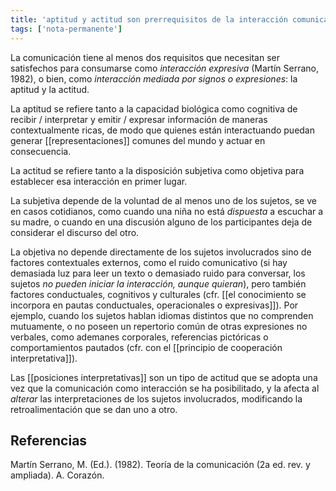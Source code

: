 ```yaml
---
title: 'aptitud y actitud son prerrequisitos de la interacción comunicativa'
tags: ['nota-permanente']
---
```

La comunicación tiene al menos dos requisitos que necesitan ser satisfechos para consumarse como *interacción expresiva* (Martín Serrano, 1982), o bien, como *interacción mediada por signos o expresiones*: la aptitud y la actitud.

La aptitud se refiere tanto a la capacidad biológica como cognitiva de recibir / interpretar y emitir / expresar información de maneras contextualmente ricas, de modo que quienes están interactuando puedan generar [[representaciones]] comunes del mundo y actuar en consecuencia.

La actitud se refiere tanto a la disposición subjetiva como objetiva para establecer esa interacción en primer lugar. 

La subjetiva depende de la voluntad de al menos uno de los sujetos, se ve en casos cotidianos, como cuando una niña no está *dispuesta* a escuchar a su madre, o cuando en una discusión alguno de los participantes deja de considerar el discurso del otro. 

La objetiva no depende directamente de los sujetos involucrados sino de factores contextuales externos, como el ruido comunicativo (si hay demasiada luz para leer un texto o demasiado ruido para conversar, los sujetos *no pueden iniciar la interacción, aunque quieran*), pero también factores conductuales, cognitivos y culturales (cfr. [[el conocimiento se incorpora en pautas conductuales, operacionales o expresivas]]). Por ejemplo, cuando los sujetos hablan idiomas distintos que no comprenden mutuamente, o no poseen un repertorio común de otras expresiones no verbales, como ademanes corporales, referencias pictóricas o comportamientos pautados (cfr. con el [[principio de cooperación interpretativa]]).

Las [[posiciones interpretativas]] son un tipo de actitud que se adopta una vez que la comunicación como interacción se ha posibilitado, y la afecta al *alterar* las interpretaciones de los sujetos involucrados, modificando la retroalimentación que se dan uno a otro.

## Referencias

Martín Serrano, M. (Ed.). (1982). Teoría de la comunicación (2a ed. rev. y ampliada). A. Corazón.